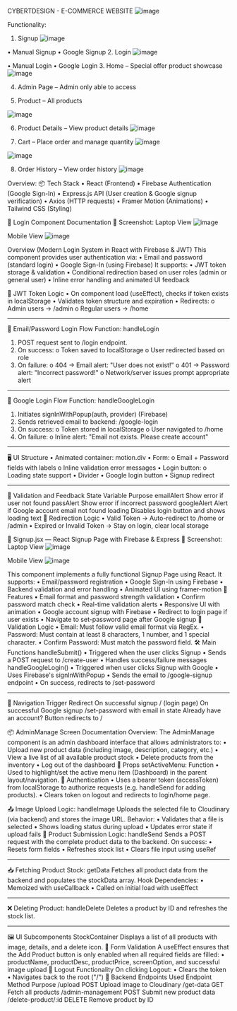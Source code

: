 CYBERTDESIGN - E-COMMERCE WEBSITE
 ![image](https://github.com/user-attachments/assets/31944d1d-1226-4619-bde7-22a0a70a5965)

Functionality:
1.	Signup
 ![image](https://github.com/user-attachments/assets/8c6531fa-50c4-4693-b41a-92ec09814a58)

•	Manual Signup
•	Google Signup
2.	Login
 ![image](https://github.com/user-attachments/assets/0c0073a4-3110-47e5-b554-a9d6b2f4530c)

•	Manual Login
•	Google Login
3.	Home – Special offer product showcase
 ![image](https://github.com/user-attachments/assets/5c977c02-ac33-47d8-8f54-c88eb0f8fb2d)

4.	Admin Page – Admin only able to access

5.	Product – All products

 ![image](https://github.com/user-attachments/assets/be396772-7070-4626-b4ee-012390bf6298)

6.	Product Details – View product details
   ![image](https://github.com/user-attachments/assets/ad02e76f-df8a-4414-8299-9db0d7940a72)

7.	Cart – Place order and manage quantity
 ![image](https://github.com/user-attachments/assets/f0611f82-6c81-4e7f-930a-eb5528b290d4)

 ![image](https://github.com/user-attachments/assets/f07d23fa-de7b-44bc-9c05-e5b85865955b)

8.	Order History – View order history
 ![image](https://github.com/user-attachments/assets/2d82e288-cca0-4ece-95d8-8775247e2980)

Overview:
📦 Tech Stack
•	React (Frontend)
•	Firebase Authentication (Google Sign-In)
•	Express.js API (User creation & Google signup verification)
•	Axios (HTTP requests)
•	Framer Motion (Animations)
•	Tailwind CSS (Styling)

📄 Login Component Documentation
📸 Screenshot:
Laptop View
 ![image](https://github.com/user-attachments/assets/d2b67d00-d1cb-44cf-8bc5-4e3be087b14d)

Mobile View
 ![image](https://github.com/user-attachments/assets/22b277ab-f134-4c74-8689-7813b632ba93)

Overview (Modern Login System in React with Firebase & JWT)
This component provides user authentication via:
•	Email and password (standard login)
•	Google Sign-In (using Firebase)
It supports:
•	JWT token storage & validation
•	Conditional redirection based on user roles (admin or general user)
•	Inline error handling and animated UI feedback

🔐 JWT Token Logic
•	On component load (useEffect), checks if token exists in localStorage
•	Validates token structure and expiration
•	Redirects:
o	Admin users → /admin
o	Regular users → /home
________________________________________
📲 Email/Password Login Flow
Function: handleLogin
1.	POST request sent to /login endpoint.
2.	On success:
o	Token saved to localStorage
o	User redirected based on role
3.	On failure:
o	404 → Email alert: "User does not exist!"
o	401 → Password alert: "Incorrect password!"
o	Network/server issues prompt appropriate alert
________________________________________
🔑 Google Login Flow
Function: handleGoogleLogin
1.	Initiates signInWithPopup(auth, provider) (Firebase)
2.	Sends retrieved email to backend: /google-login
3.	On success:
o	Token stored in localStorage
o	User navigated to /home
4.	On failure:
o	Inline alert: "Email not exists. Please create account"
________________________________________
🖥️ UI Structure
•	Animated container: motion.div
•	Form:
o	Email + Password fields with labels
o	Inline validation error messages
•	Login button:
o	Loading state support
•	Divider
•	Google login button
•	Signup redirect
________________________________________
🧪 Validation and Feedback
State Variable	Purpose
emailAlert	Show error if user not found
passAlert	Show error if incorrect password
googleAlert	Alert if Google account email not found
loading	Disables login button and shows loading text
🔁 Redirection Logic
•	Valid Token → Auto-redirect to /home or /admin
•	Expired or Invalid Token → Stay on login, clear local storage


📝 Signup.jsx — React Signup Page with Firebase & Express
📸 Screenshot:
Laptop View
 ![image](https://github.com/user-attachments/assets/75e07350-1e9f-4c95-bc39-e4cc940e0768)

Mobile View
 ![image](https://github.com/user-attachments/assets/3ceebcf7-8e84-47fb-9142-50cca8095b5d)

This component implements a fully functional Signup Page using React. It supports:
•	Email/password registration
•	Google Sign-In using Firebase
•	Backend validation and error handling
•	Animated UI using framer-motion
🚀 Features
•	Email format and password strength validation
•	Confirm password match check
•	Real-time validation alerts
•	Responsive UI with animation
•	Google account signup with Firebase
•	Redirect to login page if user exists
•	Navigate to set-password page after Google signup
🧪 Validation Logic
•	Email: Must follow valid email format via RegEx.
•	Password: Must contain at least 8 characters, 1 number, and 1 special character.
•	Confirm Password: Must match the password field.
🛠️ Main Functions
handleSubmit()
•	Triggered when the user clicks Signup
•	Sends a POST request to /create-user
•	Handles success/failure messages
handleGoogleLogin()
•	Triggered when user clicks Signup with Google
•	Uses Firebase's signInWithPopup
•	Sends the email to /google-signup endpoint
•	On success, redirects to /set-password
________________________________________
🔄 Navigation
Trigger	Redirect
On successful signup	/ (login page)
On successful Google signup	/set-password with email in state
Already have an account?	Button redirects to /

📦 AdminManage Screen Documentation
Overview:
The AdminManage component is an admin dashboard interface that allows administrators to:
•	Upload new product data (including image, description, category, etc.)
•	View a live list of all available product stock
•	Delete products from the inventory
•	Log out of the dashboard
🔧 Props
setActiveMenu: Function
•	Used to highlight/set the active menu item (Dashboard) in the parent layout/navigation.
🔐 Authentication
•	Uses a bearer token (accessToken) from localStorage to authorize requests (e.g. handleSend for adding products).
•	Clears token on logout and redirects to login/home page.

📤 Image Upload Logic: handleImage
Uploads the selected file to Cloudinary (via backend) and stores the image URL.
Behavior:
•	Validates that a file is selected
•	Shows loading status during upload
•	Updates error state if upload fails
🧪 Product Submission Logic: handleSend
Sends a POST request with the complete product data to the backend.
On success:
•	Resets form fields
•	Refreshes stock list
•	Clears file input using useRef
________________________________________
📥 Fetching Product Stock: getData
Fetches all product data from the backend and populates the stockData array.
Hook Dependencies:
•	Memoized with useCallback
•	Called on initial load with useEffect
________________________________________
❌ Deleting Product: handleDelete
Deletes a product by ID and refreshes the stock list.
________________________________________
🖼️ UI Subcomponents
StockContainer
Displays a list of all products with image, details, and a delete icon.
🧾 Form Validation
A useEffect ensures that the Add Product button is only enabled when all required fields are filled:
•	productName, productDesc, productPrice, screenOption, and successful image upload
🚪 Logout Functionality
On clicking Logout:
•	Clears the token
•	Navigates back to the root ("/")
📁 Backend Endpoints Used
Endpoint	Method	Purpose
/upload	POST	Upload image to Cloudinary
/get-data	GET	Fetch all products
/admin-management	POST	Submit new product data
/delete-product/:id	DELETE	Remove product by ID


